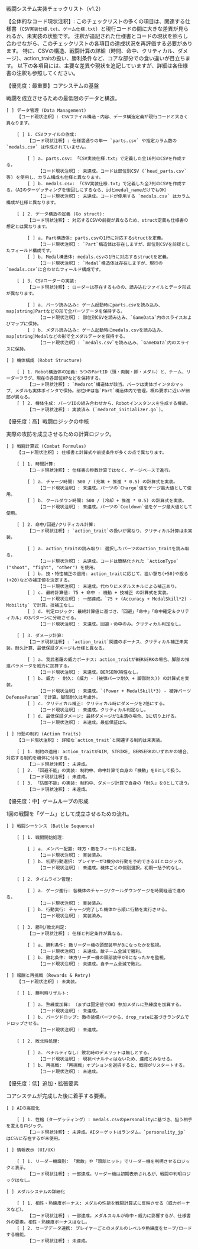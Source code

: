 戦闘システム実装チェックリスト（v1.2）

【全体的なコード現状注釈】:
このチェックリストの多くの項目は、関連する仕様書（`CSV実装仕様.txt`、`ゲーム仕様.txt`）と現行コードの間に大きな差異が見られるか、未実装の状態です。
注釈が追記された仕様書とコードの現状を照らし合わせながら、このチェックリストの各項目の達成状況を再評価する必要があります。
特に、CSVの構造、戦闘計算の詳細（時間、命中、クリティカル、ダメージ）、action_traitの扱い、勝利条件など、コアな部分での食い違いが目立ちます。
以下の各項目には、主要な差異や現状を追記していますが、詳細は各仕様書の注釈も参照してください。

【優先度：最重要】コアシステムの基盤

戦闘を成立させるための最低限のデータと構造。

    [ ] データ管理 (Data Management)
        【コード現状注釈】: CSVファイル構造・内容、データ構造定義が現行コードと大きく異なります。

        [ ] 1. CSVファイルの作成:
            【コード現状注釈】: 仕様書通りの単一 `parts.csv` や指定カラム数の `medals.csv` は作成されていません。

            [ ] a. parts.csv: 「CSV実装仕様.txt」で定義した全16列のCSVを作成する。
                【コード現状注釈】: 未達成。コードは部位別CSV (`head_parts.csv`等) を使用し、カラム構成も仕様と異なります。
            [ ] b. medals.csv: 「CSV実装仕様.txt」で定義した全7列のCSVを作成する。（AIのターゲッティングを後回しにするなら、idとmedal_nameだけでもOK）
                【コード現状注釈】: 未達成。コードが使用する `medals.csv` はカラム構成が仕様と異なります。

        [ ] 2. データ構造の定義 (Go struct):
            【コード現状注釈】: 対応するCSVの前提が異なるため、struct定義も仕様書の想定とは異なります。

            [ ] a. Part構造体: parts.csvの1行に対応するstructを定義。
                【コード現状注釈】: `Part`構造体は存在しますが、部位別CSVを前提としたフィールド構成です。
            [ ] b. Medal構造体: medals.csvの1行に対応するstructを定義。
                【コード現状注釈】: `Medal`構造体は存在しますが、現行の`medals.csv`に合わせたフィールド構成です。

        [ ] 3. CSVローダーの実装:
            【コード現状注釈】: ローダーは存在するものの、読み込むファイルとデータ形式が異なります。

            [ ] a. パーツ読み込み: ゲーム起動時にparts.csvを読み込み、map[string]Partなどの形で全パーツデータを保持する。
                【コード現状注釈】: 部位別CSVを読み込み、`GameData`内のスライスおよびマップに保持。
            [ ] b. メダル読み込み: ゲーム起動時にmedals.csvを読み込み、map[string]Medalなどの形で全メダルデータを保持する。
                【コード現状注釈】: `medals.csv`を読み込み、`GameData`内のスライスに保持。

    [ ] 機体構成 (Robot Structure)

        [ ] 1. Robot構造体の定義: 5つのPartID（頭・両腕・脚・メダル）と、チーム、リーダーフラグ、現在の各部位HPなどを保持する。
            【コード現状注釈】: `Medarot`構造体が該当。パーツは実体ポインタのマップ、メダルも実体ポインタで保持。部位HPは各`Part`構造体内で管理。概ね要求に近いが細部が異なる。
        [ ] 2. 機体生成: パーツIDの組み合わせから、Robotインスタンスを生成する機能。
            【コード現状注釈】: 実装済み (`medarot_initializer.go`)。

【優先度：高】戦闘ロジックの中核

実際の攻防を成立させるための計算ロジック。

    [ ] 戦闘計算式 (Combat Formulas)
        【コード現状注釈】: 仕様書と計算式や前提条件が多くの点で異なります。

        [ ] 1. 時間計算:
            【コード現状注釈】: 仕様書の秒数計算ではなく、ゲージベースで進行。

            [ ] a. チャージ時間: 500 / (充填 + 推進 * 0.5) の計算式を実装。
                【コード現状注釈】: 未達成。パーツの`Charge`値をゲージ最大値として使用。
            [ ] b. クールダウン時間: 500 / (冷却 + 推進 * 0.5) の計算式を実装。
                【コード現状注釈】: 未達成。パーツの`Cooldown`値をゲージ最大値として使用。

        [ ] 2. 命中/回避/クリティカル計算:
            【コード現状注釈】: `action_trait`の扱いが異なり、クリティカル計算は未実装。

            [ ] a. action_traitの読み取り: 選択したパーツのaction_traitを読み取る。
                【コード現状注釈】: 未達成。コードは簡略化された `ActionType` ("shoot", "fight", "other") を使用。
            [ ] b. 技・特性補正の適用: action_traitに応じて、狙い撃ち(+50)や殴る(+20)などの補正値を決定する。
                【コード現状注釈】: 未達成。代わりにメダルスキルによる補正あり。
            [ ] c. 最終計算値: 75 + 命中 - 機動 + 技補正 の計算式を実装。
                【コード現状注釈】: 一部達成。`75 + (Accuracy + MedalSkill*2) - Mobility` で計算。技補正なし。
            [ ] d. 判定ロジック: 最終計算値に基づき、「回避」「命中」「命中確定＆クリティカル」の3パターンに分岐させる。
                【コード現状注釈】: 未達成。回避・命中のみ。クリティカル判定なし。

        [ ] 3. ダメージ計算:
            【コード現状注釈】: `action_trait`関連のボーナス、クリティカル補正未実装。耐久計算、最低保証ダメージも仕様と異なる。

            [ ] a. 我武者羅の威力ボーナス: action_traitがBERSERKの場合、脚部の推進パラメータを威力に加算する。
                【コード現状注釈】: 未達成。BERSERK特性なし。
            [ ] b. 威力 - 耐久: (威力 - (被弾パーツ耐久 + 脚部耐久)) の計算式を実装。
                【コード現状注釈】: 未達成。`(Power + MedalSkill*3) - 被弾パーツDefenseParam` で計算。脚部耐久は考慮外。
            [ ] c. クリティカル補正: クリティカル時にダメージを2倍にする。
                【コード現状注釈】: 未達成。クリティカル判定なし。
            [ ] d. 最低保証ダメージ: 最終ダメージが1未満の場合、1に切り上げる。
                【コード現状注釈】: 未達成。最低保証は5。

    [ ] 行動の制約 (Action Traits)
        【コード現状注釈】: 詳細な`action_trait`と関連する制約は未実装。

        [ ] 1. 制約の適用: action_traitがAIM, STRIKE, BERSERKのいずれかの場合、対応する制約を機体に付与する。
            【コード現状注釈】: 未達成。
        [ ] 2. 「回避不能」の実装: 制約中、命中計算で自身の「機動」を0として扱う。
            【コード現状注釈】: 未達成。
        [ ] 3. 「防御不能」の実装: 制約中、ダメージ計算で自身の「耐久」を0として扱う。
            【コード現状注釈】: 未達成。

【優先度：中】ゲームループの形成

1回の戦闘を「ゲーム」として成立させるための流れ。

    [ ] 戦闘シーケンス (Battle Sequence)

        [ ] 1. 戦闘開始処理:

            [ ] a. メンバー配置: 味方・敵をフィールドに配置。
                【コード現状注釈】: 実装済み。
            [ ] b. 初期行動選択: プレイヤーが3機分の行動を予約できるUIとロジック。
                【コード現状注釈】: 未達成。機体ごとの個別選択。初期一括予約なし。

        [ ] 2. タイムライン管理:

            [ ] a. ゲージ進行: 各機体のチャージ/クールダウンゲージを時間経過で進める。
                【コード現状注釈】: 実装済み。
            [ ] b. 行動実行: チャージ完了した機体から順に行動を実行させる。
                【コード現状注釈】: 実装済み。

        [ ] 3. 勝利/敗北判定:
            【コード現状注釈】: 仕様と判定条件が異なる。

            [ ] a. 勝利条件: 敵リーダー機の頭部装甲が0になったかを監視。
                【コード現状注釈】: 未達成。敵チーム全滅で勝利。
            [ ] b. 敗北条件: 味方リーダー機の頭部装甲が0になったかを監視。
                【コード現状注釈】: 未達成。自チーム全滅で敗北。

    [ ] 報酬と再挑戦 (Rewards & Retry)
        【コード現状注釈】: 未実装。

        [ ] 1. 勝利時リザルト:

            [ ] a. 熟練度加算: （まずは固定値でOK）参加メダルに熟練度を加算する。
                【コード現状注釈】: 未達成。
            [ ] b. パーツドロップ: 敵の装備パーツから、drop_rateに基づきランダムでドロップさせる。
                【コード現状注釈】: 未達成。

        [ ] 2. 敗北時処理:

            [ ] a. ペナルティなし: 敗北時のデメリットは無しとする。
                【コード現状注釈】: 現状ペナルティはないため、達成とみなせる。
            [ ] b. 再挑戦: 「再挑戦」オプションを選択すると、戦闘がリスタートする。
                【コード現状注釈】: 未達成。

【優先度：低】追加・拡張要素

コアシステムが完成した後に着手する要素。

    [ ] AIの高度化

        [ ] 1. 性格（ターゲッティング）: medals.csvのpersonalityに基づき、狙う相手を変えるロジック。
            【コード現状注釈】: 未達成。AIターゲットはランダム。`personality_jp` はCSVに存在するが未使用。

    [ ] 情報表示 (UI/UX)

        [ ] 1. リーダー機識別: 「索敵」や「頭部ヒット」でリーダー機を判明させるロジックと表示。
            【コード現状注釈】: 一部達成。リーダー機は初期表示されるが、戦闘中判明ロジックはなし。

    [ ] メダルシステムの詳細化

        [ ] 1. 相性・熟練度ボーナス: メダルの性能を戦闘計算式に反映させる（威力ボーナスなど）。
            【コード現状注釈】: 一部達成。メダルスキルが命中・威力に影響するが、仕様書外の要素。相性・熟練度ボーナスはなし。
        [ ] 2. セーブデータ連携: プレイヤーごとのメダルのレベルや熟練度をセーブ/ロードする機能。
            【コード現状注釈】: 未達成。